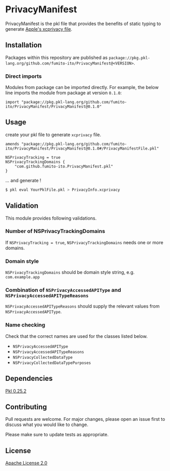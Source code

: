 # PrivacyManifest

PrivacyManifest is the pkl file that provides the benefits of static typing to generate [Apple's xcprivacy file](https://developer.apple.com/documentation/bundleresources/privacy_manifest_files/describing_data_use_in_privacy_manifests).

## Installation

Packages within this repository are published as `package://pkg.pkl-lang.org/github.com/fumito-ito/PrivacyManifest@<VERSION>`.

### Direct imports

Modules from package can be imported directly. For example, the below line imports the module from package at version `0.1.0`:

```pkl
import "package://pkg.pkl-lang.org/github.com/fumito-ito/PrivacyManifest/PrivacyManifest@0.1.0"
```

## Usage

create your pkl file to generate `xcprivacy` file.

```pkl
amends "package://pkg.pkl-lang.org/github.com/fumito-ito/PrivacyManifest/PrivacyManifest@0.1.0#/PrivacyManifestFile.pkl"

NSPrivacyTracking = true
NSPrivacyTrackingDomains {
    "com.github.fumito-ito.PrivacyManifest.pkl"
}
```

... and generate !

```sh
$ pkl eval YourPklFile.pkl > PrivacyInfo.xcprivacy
```

## Validation

This module provides following validations.

### Number of NSPrivacyTrackingDomains

If `NSPrivacyTracking = true`, `NSPrivacyTrackingDomains` needs one or more domains.

### Domain style

`NSPrivacyTrackingDomains` should be domain style string, e.g. `com.example.app`

### Combination of `NSPrivacyAccessedAPIType` and `NSPrivacyAccessedAPITypeReasons`

`NSPrivacyAccessedAPITypeReasons` should supply the relevant values from `NSPrivacyAccessedAPIType`.

### Name checking

Check that the correct names are used for the classes listed below.

- `NSPrivacyAccessedAPIType`
- `NSPrivacyAccessedAPITypeReasons`
- `NSPrivacyCollectedDataType`
- `NSPrivacyCollectedDataTypePurposes`

## Dependencies

[Pkl 0.25.2](https://github.com/apple/pkl)

## Contributing

Pull requests are welcome. For major changes, please open an issue first
to discuss what you would like to change.

Please make sure to update tests as appropriate.

## License

[Apache License 2.0](https://choosealicense.com/licenses/apache-2.0/)
